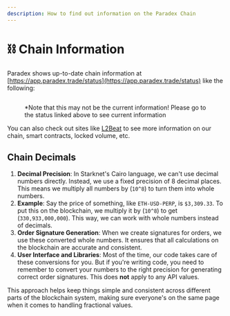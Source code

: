 ```yaml
---
description: How to find out information on the Paradex Chain
---
```


# ⛓️ Chain Information

Paradex shows up-to-date chain information at [https://app.paradex.trade/status](https://app.paradex.trade/status) like the following:

<figure><img src="../.gitbook/assets/image (1) (1).png" alt=""><figcaption><p>*Note that this may not be the current information! Please go to the status linked above to see current information</p></figcaption></figure>

You can also check out sites like [L2Beat](https://l2beat.com/scaling/projects/paradex) to see more information on our chain, smart contracts, locked volume, etc.

## Chain Decimals

1. **Decimal Precision**: In Starknet's Cairo language, we can't use decimal numbers directly. Instead, we use a fixed precision of 8 decimal places. This means we multiply all numbers by (`10^8`) to turn them into whole numbers.
2. **Example**: Say the price of something, like `ETH-USD-PERP`, is `$3,309.33`. To put this on the blockchain, we multiply it by (`10^8`) to get (`330,933,000,000`). This way, we can work with whole numbers instead of decimals.
3. **Order Signature Generation**: When we create signatures for orders, we use these converted whole numbers. It ensures that all calculations on the blockchain are accurate and consistent.
4. **User Interface and Libraries**: Most of the time, our code takes care of these conversions for you. But if you're writing code, you need to remember to convert your numbers to the right precision for generating correct order signatures. This does **not** apply to any API values.

This approach helps keep things simple and consistent across different parts of the blockchain system, making sure everyone's on the same page when it comes to handling fractional values.
